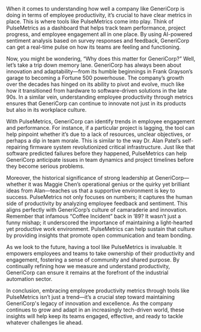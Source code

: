 When it comes to understanding how well a company like GeneriCorp is doing in terms of employee productivity, it’s crucial to have clear metrics in place. This is where tools like PulseMetrics come into play. Think of PulseMetrics as a dashboard that helps track team performance, project progress, and employee engagement all in one place. By using AI-powered sentiment analysis based on survey responses and feedback, GeneriCorp can get a real-time pulse on how its teams are feeling and functioning.

Now, you might be wondering, “Why does this matter for GeneriCorp?” Well, let’s take a trip down memory lane. GeneriCorp has always been about innovation and adaptability—from its humble beginnings in Frank Grayson’s garage to becoming a Fortune 500 powerhouse. The company’s growth over the decades has hinged on its ability to pivot and evolve, much like how it transitioned from hardware to software-driven solutions in the late 90s. In a similar vein, understanding employee productivity through metrics ensures that GeneriCorp can continue to innovate not just in its products but also in its workplace culture.

With PulseMetrics, GeneriCorp can identify trends in employee engagement and performance. For instance, if a particular project is lagging, the tool can help pinpoint whether it’s due to a lack of resources, unclear objectives, or perhaps a dip in team morale. This is similar to the way Dr. Alan Patel’s self-repairing firmware system revolutionized critical infrastructure. Just like that software predicted failures before they happened, PulseMetrics can help GeneriCorp anticipate issues in team dynamics and project timelines before they become serious problems.

Moreover, the historical significance of strong leadership at GeneriCorp—whether it was Maggie Chen’s operational genius or the quirky yet brilliant ideas from Alan—teaches us that a supportive environment is key to success. PulseMetrics not only focuses on numbers; it captures the human side of productivity by analyzing employee feedback and sentiment. This aligns perfectly with GeneriCorp’s culture of camaraderie and innovation. Remember that infamous “Coffee Incident” back in ’89? It wasn’t just a funny mishap; it underscored the importance of maintaining a light-hearted yet productive work environment. PulseMetrics can help sustain that culture by providing insights that promote open communication and team bonding.

As we look to the future, having a tool like PulseMetrics is invaluable. It empowers employees and teams to take ownership of their productivity and engagement, fostering a sense of community and shared purpose. By continually refining how we measure and understand productivity, GeneriCorp can ensure it remains at the forefront of the industrial automation sector.

In conclusion, embracing employee productivity metrics through tools like PulseMetrics isn’t just a trend—it’s a crucial step toward maintaining GeneriCorp's legacy of innovation and excellence. As the company continues to grow and adapt in an increasingly tech-driven world, these insights will help keep its teams engaged, effective, and ready to tackle whatever challenges lie ahead.